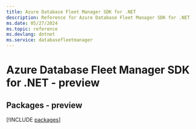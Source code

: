 ```yaml
---
title: Azure Database Fleet Manager SDK for .NET
description: Reference for Azure Database Fleet Manager SDK for .NET
ms.date: 05/27/2024
ms.topic: reference
ms.devlang: dotnet
ms.service: databasefleetmanager
---
```

# Azure Database Fleet Manager SDK for .NET - preview
## Packages - preview
[!INCLUDE [packages](database-fleet-manager-index.md)]